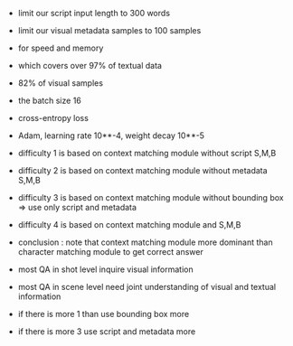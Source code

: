 - limit our script input length to 300 words 
- limit our visual metadata samples to 100 samples 
- for speed and memory 
- which covers over 97% of textual data
- 82% of visual samples
- the batch size 16
- cross-entropy loss 
- Adam, learning rate 10**-4, weight decay 10**-5

- difficulty 1 is based on context matching module without script S,M,B
- difficulty 2 is based on context matching module without metadata S,M,B
- difficulty 3 is based on context matching module without bounding box => use only script and metadata
- difficulty 4 is based on context matching module and S,M,B

- conclusion : note that context matching module more dominant than character matching module to get correct answer 


- most QA in shot level inquire visual information 
- most QA in scene level need joint understanding of visual and textual information

- if there is more 1 than use bounding box more 
- if there is more 3 use script and metadata more 


